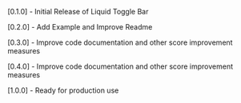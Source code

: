 

[0.1.0] - Initial Release of Liquid Toggle Bar

[0.2.0] - Add Example and Improve Readme

[0.3.0] - Improve code documentation and other score improvement measures

[0.4.0] - Improve code documentation and other score improvement measures

[1.0.0] - Ready for production use